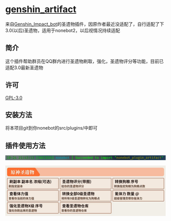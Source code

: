 # [genshin_artifact](https://github.com/forchannot/genshin_artifact)
来自[Genshin_Impact_bot](https://github.com/H-K-Y/Genshin_Impact_bot)的圣遗物插件，因原作者最近没适配了，自行适配了下3.0(以后)圣遗物，适用于nonebot2，以后视情况持续适配

## 简介

这个插件帮助群员在QQ群内进行圣遗物刷取，强化，圣遗物评分等功能，目前已适配3.0最新圣遗物

## 许可

[GPL-3.0](https://github.com/forchannot/genshin_artifact/blob/main/LICENSE)

## 安装方法

将本项目git到你nonebot的src/plugins/中即可

## 插件使用方法

![插件帮助图](https://github.com/forchannot/genshin_artifact/blob/main/img/image-20221024214417311.png)

![导入成功示例](https://github.com/forchannot/genshin_artifact/blob/main/img/image-20221024212121759.png)
